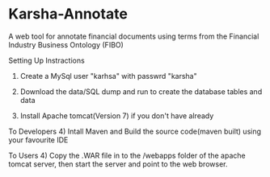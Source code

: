 Karsha-Annotate
===============

A web tool for annotate financial documents using  terms from the Financial  Industry Business Ontology (FIBO)


Setting Up Instractions

1) Create a MySql user "karhsa" with passwrd "karsha"

2) Download the data/SQL dump and run to create the database tables and data

3) Install Apache tomcat(Version 7) if you don't have already

To Developers
4) Intall Maven and Build the source code(maven built) using your favourite IDE 

To Users
4) Copy the .WAR file in to the /webapps folder of the apache tomcat server, then start the server and point to the web browser. 
